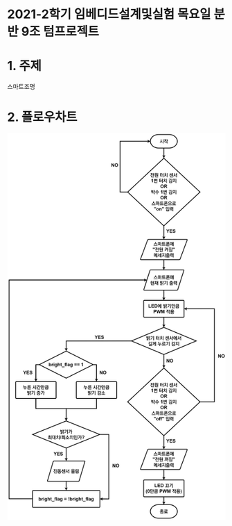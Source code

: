 2021-2학기 임베디드설계및실험 목요일 분반 9조 텀프로젝트
============================================
# 1. 주제
스마트조명
# 2. 플로우차트
![flowchart](./Info/flowchart.png)